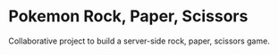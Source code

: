 # Pokemon Rock, Paper, Scissors

Collaborative project to build a server-side rock, paper, scissors game.